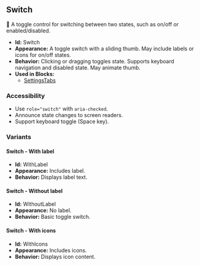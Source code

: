## Switch
🔀 A toggle control for switching between two states, such as on/off or enabled/disabled.
- **Id:** Switch
- **Appearance:** A toggle switch with a sliding thumb. May include labels or icons for on/off states.
- **Behavior:** Clicking or dragging toggles state. Supports keyboard navigation and disabled state. May animate thumb.
- **Used in Blocks:**
  - [SettingsTabs](../blocks/SettingsTabs.md)
### Accessibility
- Use `role="switch"` with `aria-checked`.
- Announce state changes to screen readers.
- Support keyboard toggle (Space key).

### Variants
#### Switch - **With label**
- **Id:** WithLabel
- **Appearance:** Includes label.
- **Behavior:** Displays label text.
#### Switch - **Without label**
- **Id:** WithoutLabel
- **Appearance:** No label.
- **Behavior:** Basic toggle switch.
#### Switch - **With icons**
- **Id:** WithIcons
- **Appearance:** Includes icons.
- **Behavior:** Displays icon content.
